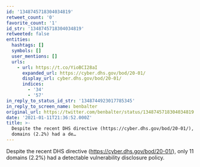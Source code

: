 ```yaml
---
id: '1348745718304034819'
retweet_count: '0'
favorite_count: '1'
id_str: '1348745718304034819'
retweeted: false
entities:
  hashtags: []
  symbols: []
  user_mentions: []
  urls:
    - url: https://t.co/YioBCI28aI
      expanded_url: https://cyber.dhs.gov/bod/20-01/
      display_url: cyber.dhs.gov/bod/20-01/
      indices:
        - '34'
        - '57'
in_reply_to_status_id_str: '1348744923017785345'
in_reply_to_screen_name: benbalter
original_url: https://twitter.com/benbalter/status/1348745718304034819
date: '2021-01-11T21:36:52.000Z'
title: >-
  Despite the recent DHS directive (https://cyber.dhs.gov/bod/20-01/), only 11
  domains (2.2%) had a de…
---
```


Despite the recent DHS directive (https://cyber.dhs.gov/bod/20-01/), only 11 domains (2.2%) had a detectable vulnerability disclosure policy.